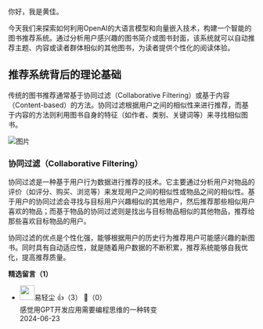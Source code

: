 你好，我是黄佳。

今天我们来探索如何利用OpenAI的大语言模型和向量嵌入技术，构建一个智能的图书推荐系统。通过分析用户感兴趣的图书简介或图书封面，该系统就可以自动推荐主题、内容或读者群体相似的其他图书，为读者提供个性化的阅读体验。

## 推荐系统背后的理论基础

传统的图书推荐通常基于协同过滤（Collaborative Filtering）或基于内容（Content-based）的方法。协同过滤根据用户之间的相似性来进行推荐，而基于内容的方法则利用图书自身的特征（如作者、类别、关键词等）来寻找相似图书。

![图片](https://static001.geekbang.org/resource/image/19/4a/194bbdcd272819b9962a7a93a8df254a.png?wh=904x789 "推荐系统的核心是商品间的相似性")

### 协同过滤（Collaborative Filtering）

协同过滤是一种基于用户行为数据进行推荐的技术。它主要通过分析用户对物品的评价（如评分、购买、浏览等）来发现用户之间的相似性或物品之间的相似性。基于用户的协同过滤会寻找与目标用户兴趣相似的其他用户，然后推荐那些相似用户喜欢的物品；而基于物品的协同过滤则是找出与目标物品相似的其他物品，推荐给那些喜欢目标物品的用户。

协同过滤的优点是个性化强，能够根据用户的历史行为推荐用户可能感兴趣的新图书。同时具有自动适应性，就是随着用户数据的不断积累，推荐系统能够自我优化，提高推荐质量。
<div><strong>精选留言（1）</strong></div><ul>
<li><img src="https://static001.geekbang.org/account/avatar/00/11/58/2c/92c7ce3b.jpg" width="30px"><span>易轻尘</span> 👍（3） 💬（0）<div>感觉用GPT开发应用需要编程思维的一种转变</div>2024-06-23</li><br/>
</ul>